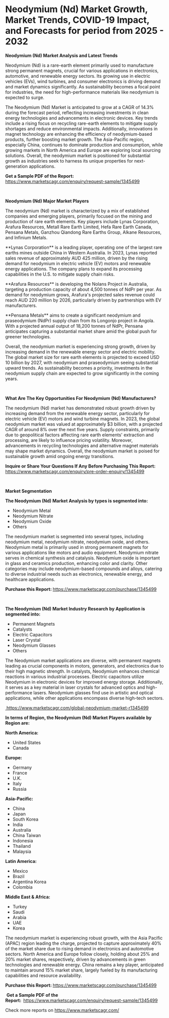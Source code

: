 <p><h1>Neodymium (Nd) Market Growth, Market Trends, COVID-19 Impact, and Forecasts for period from 2025 - 2032</h1></p><p><strong>Neodymium (Nd) Market Analysis and Latest Trends</strong></p>
<p><p>Neodymium (Nd) is a rare-earth element primarily used to manufacture strong permanent magnets, crucial for various applications in electronics, automotive, and renewable energy sectors. Its growing use in electric vehicles (EVs), wind turbines, and consumer electronics is driving demand and market dynamics significantly. As sustainability becomes a focal point for industries, the need for high-performance materials like neodymium is expected to surge.</p><p>The Neodymium (Nd) Market is anticipated to grow at a CAGR of 14.3% during the forecast period, reflecting increasing investments in clean energy technologies and advancements in electronic devices. Key trends include a rising focus on recycling rare-earth elements to mitigate supply shortages and reduce environmental impacts. Additionally, innovations in magnet technology are enhancing the efficiency of neodymium-based products, further boosting market growth. The Asia-Pacific region, especially China, continues to dominate production and consumption, while growing markets in North America and Europe are exploring local sourcing solutions. Overall, the neodymium market is positioned for substantial growth as industries seek to harness its unique properties for next-generation applications.</p></p>
<p><strong>Get a Sample PDF of the Report:&nbsp;</strong> <a href="https://www.marketscagr.com/enquiry/request-sample/1345499?utm_campaign=2239&utm_medium=2&utm_source=Github&utm_content=ia&utm_term=02022025&utm_id=neodymium-nd">https://www.marketscagr.com/enquiry/request-sample/1345499</a></p>
<p>&nbsp;</p>
<p><strong>Neodymium (Nd) Major Market Players</strong></p>
<p><p>The neodymium (Nd) market is characterized by a mix of established companies and emerging players, primarily focused on the mining and production of rare earth elements. Key players include Lynas Corporation, Arafura Resources, Metall Rare Earth Limited, Hefa Rare Earth Canada, Pensana Metals, Ganzhou Qiandong Rare Earths Group, Alkane Resources, and Infinium Metals.</p><p>**Lynas Corporation** is a leading player, operating one of the largest rare earths mines outside China in Western Australia. In 2023, Lynas reported sales revenue of approximately AUD 425 million, driven by the rising demand for neodymium in electric vehicle (EV) motors and renewable energy applications. The company plans to expand its processing capabilities in the U.S. to mitigate supply chain risks.</p><p>**Arafura Resources** is developing the Nolans Project in Australia, targeting a production capacity of about 4,500 tonnes of NdPr per year. As demand for neodymium grows, Arafura's projected sales revenue could reach AUD 220 million by 2026, particularly driven by partnerships with EV manufacturers.</p><p>**Pensana Metals** aims to create a significant neodymium and praseodymium (NdPr) supply chain from its Longonjo project in Angola. With a projected annual output of 18,200 tonnes of NdPr, Pensana anticipates capturing a substantial market share amid the global push for greener technologies.</p><p>Overall, the neodymium market is experiencing strong growth, driven by increasing demand in the renewable energy sector and electric mobility. The global market size for rare earth elements is projected to exceed USD 10 billion by 2027, with neodymium and praseodymium seeing substantial upward trends. As sustainability becomes a priority, investments in the neodymium supply chain are expected to grow significantly in the coming years.</p></p>
<p>&nbsp;</p>
<p><strong>What Are The Key Opportunities For Neodymium (Nd) Manufacturers?</strong></p>
<p><p>The neodymium (Nd) market has demonstrated robust growth driven by increasing demand from the renewable energy sector, particularly for electric vehicle (EV) motors and wind turbine magnets. In 2023, the global neodymium market was valued at approximately $3 billion, with a projected CAGR of around 8% over the next five years. Supply constraints, primarily due to geopolitical factors affecting rare earth elements' extraction and processing, are likely to influence pricing volatility. Moreover, advancements in recycling technologies and alternative magnet materials may shape market dynamics. Overall, the neodymium market is poised for sustainable growth amid ongoing energy transitions.</p></p>
<p><strong>Inquire or Share Your Questions If Any Before Purchasing This Report:</strong> <a href="https://www.marketscagr.com/enquiry/pre-order-enquiry/1345499?utm_campaign=2239&utm_medium=2&utm_source=Github&utm_content=ia&utm_term=02022025&utm_id=neodymium-nd">https://www.marketscagr.com/enquiry/pre-order-enquiry/1345499</a></p>
<p>&nbsp;</p>
<p><strong>Market Segmentation</strong></p>
<p><strong>The Neodymium (Nd) Market Analysis by types is segmented into:</strong></p>
<p><ul><li>Neodymium Metal</li><li>Neodymium Nitrate</li><li>Neodymium Oxide</li><li>Others</li></ul></p>
<p><p>The neodymium market is segmented into several types, including neodymium metal, neodymium nitrate, neodymium oxide, and others. Neodymium metal is primarily used in strong permanent magnets for various applications like motors and audio equipment. Neodymium nitrate serves in chemical synthesis and catalysis. Neodymium oxide is important in glass and ceramics production, enhancing color and clarity. Other categories may include neodymium-based compounds and alloys, catering to diverse industrial needs such as electronics, renewable energy, and healthcare applications.</p></p>
<p><strong>Purchase this Report:&nbsp;</strong><a href="https://www.marketscagr.com/purchase/1345499?utm_campaign=2239&utm_medium=2&utm_source=Github&utm_content=ia&utm_term=02022025&utm_id=neodymium-nd">https://www.marketscagr.com/purchase/1345499</a></p>
<p>&nbsp;</p>
<p><strong>The Neodymium (Nd) Market Industry Research by Application is segmented into:</strong></p>
<p><ul><li>Permanent Magnets</li><li>Catalysts</li><li>Electric Capacitors</li><li>Laser Crystal</li><li>Neodymium Glasses</li><li>Others</li></ul></p>
<p><p>The Neodymium market applications are diverse, with permanent magnets leading as crucial components in motors, generators, and electronics due to their high magnetic strength. In catalysts, Neodymium enhances chemical reactions in various industrial processes. Electric capacitors utilize Neodymium in electronic devices for improved energy storage. Additionally, it serves as a key material in laser crystals for advanced optics and high-performance lasers. Neodymium glasses find use in artistic and optical applications, while other applications encompass diverse high-tech sectors.</p></p>
<p><a href="https://www.marketscagr.com/global-neodymium-market-r1345499?utm_campaign=2239&utm_medium=2&utm_source=Github&utm_content=ia&utm_term=02022025&utm_id=neodymium-nd">&nbsp;https://www.marketscagr.com/global-neodymium-market-r1345499</a></p>
<p><strong>In terms of Region, the Neodymium (Nd) Market Players available by Region are:</strong></p>
<p>
    <p> <strong> North America: </strong>
        <ul>
            <li>United States</li>
            <li>Canada</li>
        </ul>
        </p> 
    <p> <strong> Europe: </strong>
        <ul>
            <li>Germany</li>
            <li>France</li>
            <li>U.K.</li>
            <li>Italy</li>
            <li>Russia</li>
        </ul>
        </p> 
    <p> <strong> Asia-Pacific: </strong>
        <ul>
            <li>China</li>
            <li>Japan</li>
            <li>South Korea</li>
            <li>India</li>
            <li>Australia</li>
            <li>China Taiwan</li>
            <li>Indonesia</li>
            <li>Thailand</li>
            <li>Malaysia</li>
        </ul>
        </p> 
    <p> <strong> Latin America: </strong>
        <ul>
            <li>Mexico</li>
            <li>Brazil</li>
            <li>Argentina Korea</li>
            <li>Colombia</li>
        </ul>
        </p> 
    <p> <strong> Middle East & Africa: </strong>
        <ul>
            <li>Turkey</li>
            <li>Saudi</li>
            <li>Arabia</li>
            <li>UAE</li>
            <li>Korea</li>
        </ul>
    </p>
    </p>
<p><p>The neodymium market is experiencing robust growth, with the Asia Pacific (APAC) region leading the charge, projected to capture approximately 40% of the market share due to rising demand in electronics and automotive sectors. North America and Europe follow closely, holding about 25% and 20% market shares, respectively, driven by advancements in green technologies and renewable energy. China remains a key player, anticipated to maintain around 15% market share, largely fueled by its manufacturing capabilities and resource availability.</p></p>
<p><strong>Purchase this Report: </strong><a href="https://www.marketscagr.com/purchase/1345499?utm_campaign=2239&utm_medium=2&utm_source=Github&utm_content=ia&utm_term=02022025&utm_id=neodymium-nd">https://www.marketscagr.com/purchase/1345499</a></p>
<p>&nbsp;<strong>Get a Sample PDF of the Report:&nbsp;&nbsp;</strong><a href="https://www.marketscagr.com/enquiry/request-sample/1345499?utm_campaign=2239&utm_medium=2&utm_source=Github&utm_content=ia&utm_term=02022025&utm_id=neodymium-nd">https://www.marketscagr.com/enquiry/request-sample/1345499</a></p>
<p><strong></strong></p>
<p>Check more reports on <a href="https://www.marketscagr.com/?utm_campaign=2239&utm_medium=2&utm_source=Github&utm_content=ia&utm_term=02022025&utm_id=neodymium-nd">https://www.marketscagr.com/</a></p>